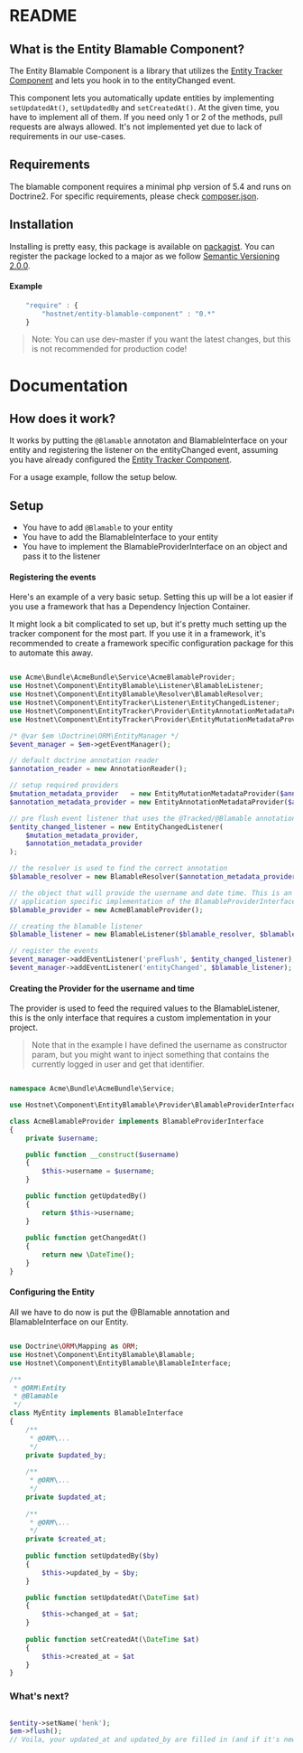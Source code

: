 README
======


What is the Entity Blamable Component?
--------------------------------------
The Entity Blamable Component is a library that utilizes the [Entity Tracker Component](https://github.com/hostnet/entity-tracker-component/) and lets you hook in to the entityChanged event.

This component lets you automatically update entities by implementing `setUpdatedAt()`, `setUpdatedBy` and `setCreatedAt()`. At the given time, you have to implement all of them. If you need only 1 or 2 of the methods, pull requests are always allowed. It's not implemented yet due to lack of requirements in our use-cases.

Requirements
------------
The blamable component requires a minimal php version of 5.4 and runs on Doctrine2. For specific requirements, please check [composer.json](../master/composer.json).

Installation
------------

Installing is pretty easy, this package is available on [packagist](https://packagist.org/packages/hostnet/entity-blamable-component). You can register the package locked to a major as we follow [Semantic Versioning 2.0.0](http://semver.org/).

#### Example

```javascript
    "require" : {
        "hostnet/entity-blamable-component" : "0.*"
    }

```
> Note: You can use dev-master if you want the latest changes, but this is not recommended for production code!


Documentation
=============

How does it work?
-----------------

It works by putting the `@Blamable` annotaton and BlamableInterface on your entity and registering the listener on the entityChanged event, assuming you have already configured the [Entity Tracker Component](https://github.com/hostnet/entity-tracker-component/#setup).

For a usage example, follow the setup below.

Setup
-----

 - You have to add `@Blamable` to your entity
 - You have to add the BlamableInterface to your entity
 - You have to implement the BlamableProviderInterface on an object and pass it to the listener


#### Registering the events

Here's an example of a very basic setup. Setting this up will be a lot easier if you use a framework that has a Dependency Injection Container.

It might look a bit complicated to set up, but it's pretty much setting up the tracker component for the most part. If you use it in a framework, it's recommended to create a framework specific configuration package for this to automate this away.

```php

use Acme\Bundle\AcmeBundle\Service\AcmeBlamableProvider;
use Hostnet\Component\EntityBlamable\Listener\BlamableListener;
use Hostnet\Component\EntityBlamable\Resolver\BlamableResolver;
use Hostnet\Component\EntityTracker\Listener\EntityChangedListener;
use Hostnet\Component\EntityTracker\Provider\EntityAnnotationMetadataProvider;
use Hostnet\Component\EntityTracker\Provider\EntityMutationMetadataProvider;

/* @var $em \Doctrine\ORM\EntityManager */
$event_manager = $em->getEventManager();

// default doctrine annotation reader
$annotation_reader = new AnnotationReader();

// setup required providers
$mutation_metadata_provider   = new EntityMutationMetadataProvider($annotation_reader);
$annotation_metadata_provider = new EntityAnnotationMetadataProvider($annotation_reader);

// pre flush event listener that uses the @Tracked/@Blamable annotation
$entity_changed_listener = new EntityChangedListener(
    $mutation_metadata_provider,
    $annotation_metadata_provider
);

// the resolver is used to find the correct annotation
$blamable_resolver = new BlamableResolver($annotation_metadata_provider);

// the object that will provide the username and date time. This is an 
// application specific implementation of the BlamableProviderInterface
$blamable_provider = new AcmeBlamableProvider();

// creating the blamable listener
$blamable_listener = new BlamableListener($blamable_resolver, $blamable_provider);

// register the events
$event_manager->addEventListener('preFlush', $entity_changed_listener);
$event_manager->addEventListener('entityChanged', $blamable_listener);

```

#### Creating the Provider for the username and time
The provider is used to feed the required values to the BlamableListener, this is the only interface that requires a custom implementation in your project.

> Note that in the example I have defined the username as constructor param, but you might want to inject something that contains the currently logged in user and get that identifier.

```php

namespace Acme\Bundle\AcmeBundle\Service;

use Hostnet\Component\EntityBlamable\Provider\BlamableProviderInterface;

class AcmeBlamableProvider implements BlamableProviderInterface
{
    private $username;

    public function __construct($username)
    {
        $this->username = $username;
    }

    public function getUpdatedBy()
    {
        return $this->username;
    }
    
    public function getChangedAt()
    {
        return new \DateTime();
    }
}


```

#### Configuring the Entity
All we have to do now is put the @Blamable annotation and BlamableInterface on our Entity.

```php

use Doctrine\ORM\Mapping as ORM;
use Hostnet\Component\EntityBlamable\Blamable;
use Hostnet\Component\EntityBlamable\BlamableInterface;

/**
 * @ORM\Entity
 * @Blamable
 */
class MyEntity implements BlamableInterface
{
    /**
     * @ORM\...
     */
    private $updated_by;
    
    /**
     * @ORM\...
     */
    private $updated_at;
    
    /**
     * @ORM\...
     */
    private $created_at;
    
    public function setUpdatedBy($by)
    {
        $this->updated_by = $by;
    }

    public function setUpdatedAt(\DateTime $at)
    {
        $this->changed_at = $at;
    }
    
    public function setCreatedAt(\DateTime $at)
    {
        $this->created_at = $at
    }
}

```

### What's next?

```php

$entity->setName('henk');
$em->flush();
// Voila, your updated_at and updated_by are filled in (and if it's new, created_at too).

```
